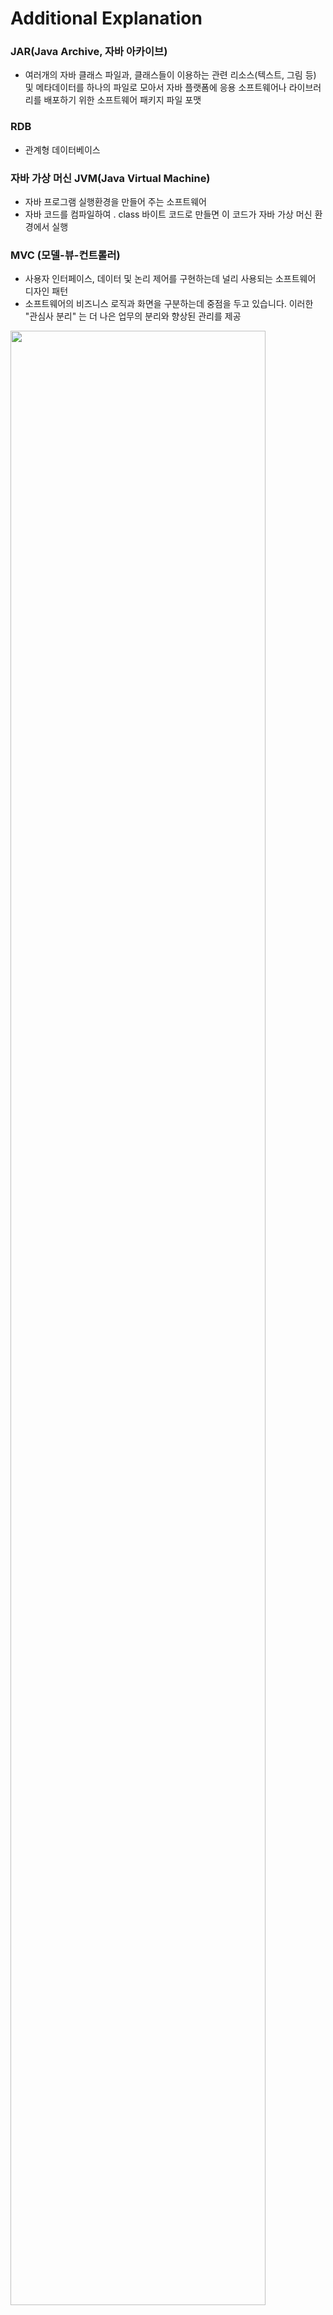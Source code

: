 # Additional Explanation

### JAR(Java Archive, 자바 아카이브)
- 여러개의 자바 클래스 파일과, 클래스들이 이용하는 관련 리소스(텍스트, 그림 등) 및 메타데이터를 하나의 파일로 모아서 자바 플랫폼에 응용 소프트웨어나 라이브러리를 배포하기 위한 소프트웨어 패키지 파일 포맷

### RDB 
- 관계형 데이터베이스

### 자바 가상 머신 JVM(Java Virtual Machine)
- 자바 프로그램 실행환경을 만들어 주는 소프트웨어
- 자바 코드를 컴파일하여 . class 바이트 코드로 만들면 이 코드가 자바 가상 머신 환경에서 실행

### MVC (모델-뷰-컨트롤러) 
- 사용자 인터페이스, 데이터 및 논리 제어를 구현하는데 널리 사용되는 소프트웨어 디자인 패턴
- 소프트웨어의 비즈니스 로직과 화면을 구분하는데 중점을 두고 있습니다. 이러한 "관심사 분리" 는 더 나은 업무의 분리와 향상된 관리를 제공

<img src="/yogurrr/img/mvc.png" width="90%">

### XML(Extensible Markup Language)
- XML을 사용하면 공유 가능한 방식으로 데이터를 정의하고 저장할 수 있음
- XML은 웹 사이트, 데이터베이스 및 타사 애플리케이션과 같은 컴퓨터 시스템 간의 정보 교환을 지원